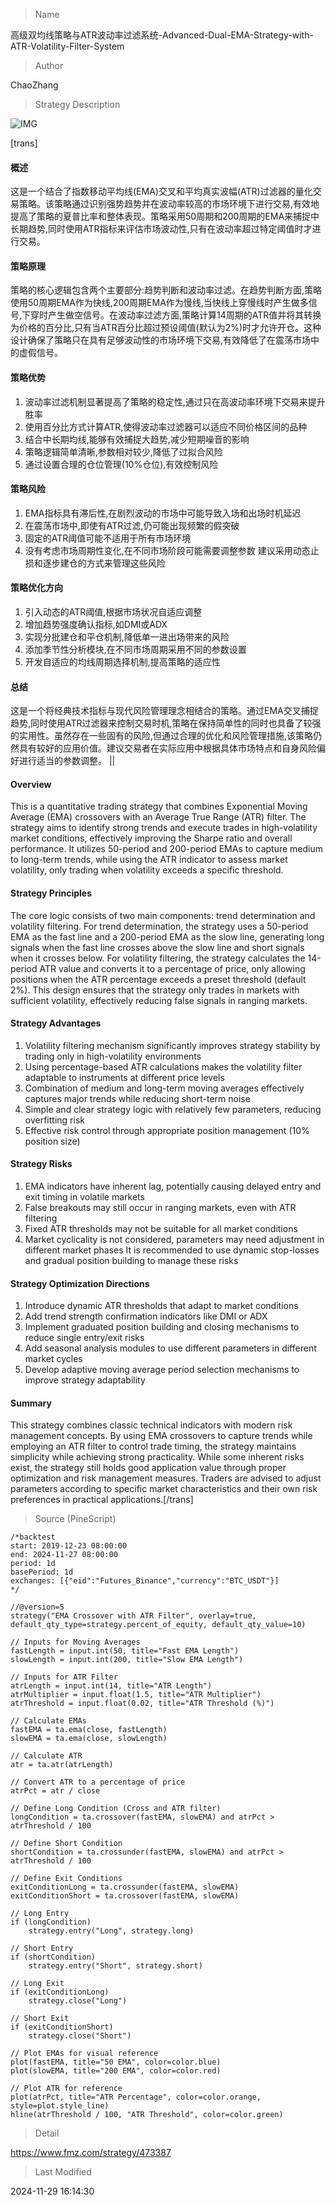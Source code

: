 
> Name

高级双均线策略与ATR波动率过滤系统-Advanced-Dual-EMA-Strategy-with-ATR-Volatility-Filter-System

> Author

ChaoZhang

> Strategy Description

![IMG](https://www.fmz.com/upload/asset/1dcf19219e18a6c34c3.png)

[trans]
#### 概述
这是一个结合了指数移动平均线(EMA)交叉和平均真实波幅(ATR)过滤器的量化交易策略。该策略通过识别强势趋势并在波动率较高的市场环境下进行交易,有效地提高了策略的夏普比率和整体表现。策略采用50周期和200周期的EMA来捕捉中长期趋势,同时使用ATR指标来评估市场波动性,只有在波动率超过特定阈值时才进行交易。

#### 策略原理
策略的核心逻辑包含两个主要部分:趋势判断和波动率过滤。在趋势判断方面,策略使用50周期EMA作为快线,200周期EMA作为慢线,当快线上穿慢线时产生做多信号,下穿时产生做空信号。在波动率过滤方面,策略计算14周期的ATR值并将其转换为价格的百分比,只有当ATR百分比超过预设阈值(默认为2%)时才允许开仓。这种设计确保了策略只在具有足够波动性的市场环境下交易,有效降低了在震荡市场中的虚假信号。

#### 策略优势
1. 波动率过滤机制显著提高了策略的稳定性,通过只在高波动率环境下交易来提升胜率
2. 使用百分比方式计算ATR,使得波动率过滤器可以适应不同价格区间的品种
3. 结合中长期均线,能够有效捕捉大趋势,减少短期噪音的影响
4. 策略逻辑简单清晰,参数相对较少,降低了过拟合风险
5. 通过设置合理的仓位管理(10%仓位),有效控制风险

#### 策略风险
1. EMA指标具有滞后性,在剧烈波动的市场中可能导致入场和出场时机延迟
2. 在震荡市场中,即使有ATR过滤,仍可能出现频繁的假突破
3. 固定的ATR阈值可能不适用于所有市场环境
4. 没有考虑市场周期性变化,在不同市场阶段可能需要调整参数
建议采用动态止损和逐步建仓的方式来管理这些风险

#### 策略优化方向
1. 引入动态的ATR阈值,根据市场状况自适应调整
2. 增加趋势强度确认指标,如DMI或ADX
3. 实现分批建仓和平仓机制,降低单一进出场带来的风险
4. 添加季节性分析模块,在不同市场周期采用不同的参数设置
5. 开发自适应的均线周期选择机制,提高策略的适应性

#### 总结
这是一个将经典技术指标与现代风险管理理念相结合的策略。通过EMA交叉捕捉趋势,同时使用ATR过滤器来控制交易时机,策略在保持简单性的同时也具备了较强的实用性。虽然存在一些固有的风险,但通过合理的优化和风险管理措施,该策略仍然具有较好的应用价值。建议交易者在实际应用中根据具体市场特点和自身风险偏好进行适当的参数调整。 ||

#### Overview
This is a quantitative trading strategy that combines Exponential Moving Average (EMA) crossovers with an Average True Range (ATR) filter. The strategy aims to identify strong trends and execute trades in high-volatility market conditions, effectively improving the Sharpe ratio and overall performance. It utilizes 50-period and 200-period EMAs to capture medium to long-term trends, while using the ATR indicator to assess market volatility, only trading when volatility exceeds a specific threshold.

#### Strategy Principles
The core logic consists of two main components: trend determination and volatility filtering. For trend determination, the strategy uses a 50-period EMA as the fast line and a 200-period EMA as the slow line, generating long signals when the fast line crosses above the slow line and short signals when it crosses below. For volatility filtering, the strategy calculates the 14-period ATR value and converts it to a percentage of price, only allowing positions when the ATR percentage exceeds a preset threshold (default 2%). This design ensures that the strategy only trades in markets with sufficient volatility, effectively reducing false signals in ranging markets.

#### Strategy Advantages
1. Volatility filtering mechanism significantly improves strategy stability by trading only in high-volatility environments
2. Using percentage-based ATR calculations makes the volatility filter adaptable to instruments at different price levels
3. Combination of medium and long-term moving averages effectively captures major trends while reducing short-term noise
4. Simple and clear strategy logic with relatively few parameters, reducing overfitting risk
5. Effective risk control through appropriate position management (10% position size)

#### Strategy Risks
1. EMA indicators have inherent lag, potentially causing delayed entry and exit timing in volatile markets
2. False breakouts may still occur in ranging markets, even with ATR filtering
3. Fixed ATR thresholds may not be suitable for all market conditions
4. Market cyclicality is not considered, parameters may need adjustment in different market phases
It is recommended to use dynamic stop-losses and gradual position building to manage these risks

#### Strategy Optimization Directions
1. Introduce dynamic ATR thresholds that adapt to market conditions
2. Add trend strength confirmation indicators like DMI or ADX
3. Implement graduated position building and closing mechanisms to reduce single entry/exit risks
4. Add seasonal analysis modules to use different parameters in different market cycles
5. Develop adaptive moving average period selection mechanisms to improve strategy adaptability

#### Summary
This strategy combines classic technical indicators with modern risk management concepts. By using EMA crossovers to capture trends while employing an ATR filter to control trade timing, the strategy maintains simplicity while achieving strong practicality. While some inherent risks exist, the strategy still holds good application value through proper optimization and risk management measures. Traders are advised to adjust parameters according to specific market characteristics and their own risk preferences in practical applications.[/trans]



> Source (PineScript)

``` pinescript
/*backtest
start: 2019-12-23 08:00:00
end: 2024-11-27 08:00:00
period: 1d
basePeriod: 1d
exchanges: [{"eid":"Futures_Binance","currency":"BTC_USDT"}]
*/

//@version=5
strategy("EMA Crossover with ATR Filter", overlay=true, default_qty_type=strategy.percent_of_equity, default_qty_value=10)

// Inputs for Moving Averages
fastLength = input.int(50, title="Fast EMA Length")
slowLength = input.int(200, title="Slow EMA Length")

// Inputs for ATR Filter
atrLength = input.int(14, title="ATR Length")
atrMultiplier = input.float(1.5, title="ATR Multiplier")
atrThreshold = input.float(0.02, title="ATR Threshold (%)")

// Calculate EMAs
fastEMA = ta.ema(close, fastLength)
slowEMA = ta.ema(close, slowLength)

// Calculate ATR
atr = ta.atr(atrLength)

// Convert ATR to a percentage of price
atrPct = atr / close

// Define Long Condition (Cross and ATR filter)
longCondition = ta.crossover(fastEMA, slowEMA) and atrPct > atrThreshold / 100

// Define Short Condition
shortCondition = ta.crossunder(fastEMA, slowEMA) and atrPct > atrThreshold / 100

// Define Exit Conditions
exitConditionLong = ta.crossunder(fastEMA, slowEMA)
exitConditionShort = ta.crossover(fastEMA, slowEMA)

// Long Entry
if (longCondition)
    strategy.entry("Long", strategy.long)

// Short Entry
if (shortCondition)
    strategy.entry("Short", strategy.short)

// Long Exit
if (exitConditionLong)
    strategy.close("Long")

// Short Exit
if (exitConditionShort)
    strategy.close("Short")

// Plot EMAs for visual reference
plot(fastEMA, title="50 EMA", color=color.blue)
plot(slowEMA, title="200 EMA", color=color.red)

// Plot ATR for reference
plot(atrPct, title="ATR Percentage", color=color.orange, style=plot.style_line)
hline(atrThreshold / 100, "ATR Threshold", color=color.green)
```

> Detail

https://www.fmz.com/strategy/473387

> Last Modified

2024-11-29 16:14:30
